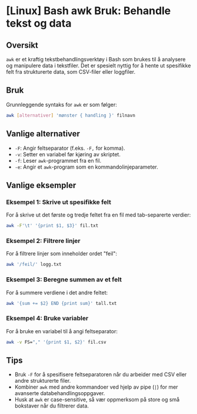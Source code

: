 # [Linux] Bash awk Bruk: Behandle tekst og data

## Oversikt
`awk` er et kraftig tekstbehandlingsverktøy i Bash som brukes til å analysere og manipulere data i tekstfiler. Det er spesielt nyttig for å hente ut spesifikke felt fra strukturerte data, som CSV-filer eller loggfiler.

## Bruk
Grunnleggende syntaks for `awk` er som følger:

```bash
awk [alternativer] 'mønster { handling }' filnavn
```

## Vanlige alternativer
- `-F`: Angir feltseparator (f.eks. `-F,` for komma).
- `-v`: Setter en variabel før kjøring av skriptet.
- `-f`: Leser `awk`-programmet fra en fil.
- `-e`: Angir et `awk`-program som en kommandolinjeparameter.

## Vanlige eksempler

### Eksempel 1: Skrive ut spesifikke felt
For å skrive ut det første og tredje feltet fra en fil med tab-separerte verdier:

```bash
awk -F'\t' '{print $1, $3}' fil.txt
```

### Eksempel 2: Filtrere linjer
For å filtrere linjer som inneholder ordet "feil":

```bash
awk '/feil/' logg.txt
```

### Eksempel 3: Beregne summen av et felt
For å summere verdiene i det andre feltet:

```bash
awk '{sum += $2} END {print sum}' tall.txt
```

### Eksempel 4: Bruke variabler
For å bruke en variabel til å angi feltseparator:

```bash
awk -v FS="," '{print $1, $2}' fil.csv
```

## Tips
- Bruk `-F` for å spesifisere feltseparatoren når du arbeider med CSV eller andre strukturerte filer.
- Kombiner `awk` med andre kommandoer ved hjelp av pipe (`|`) for mer avanserte databehandlingsoppgaver.
- Husk at `awk` er case-sensitive, så vær oppmerksom på store og små bokstaver når du filtrerer data.